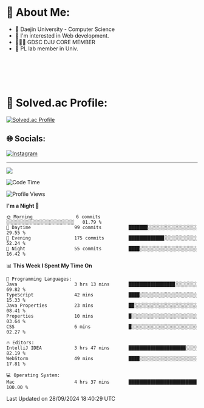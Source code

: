 # 💫 About Me:

<ul>
 <li> 🏫 Daejin University - Computer Science </li>
 <li> 👀 I'm interested in Web development.</li>
 <li> 🧑🏻‍💻 GDSC DJU CORE MEMBER </li>
 <li> 🧪 PL lab member in Univ. </li>
</ul>


<br><br>





<br>

# 💯 Solved.ac Profile: 
[![Solved.ac Profile](http://mazassumnida.wtf/api/v2/generate_badge?boj=jieunsse)](https://solved.ac/jieunsse/)
<br>


## 🌐 Socials:
[![Instagram](https://img.shields.io/badge/Instagram-%23E4405F.svg?logo=Instagram&logoColor=white)](https://instagram.com/jieunsse) 

---

[![](https://visitcount.itsvg.in/api?id=Jayden&label=Profile%20Views&color=3&icon=7&pretty=true)](https://visitcount.itsvg.in)


<!-- Proudly created with GPRM ( https://gprm.itsvg.in ) -->


<!--START_SECTION:waka-->
![Code Time](http://img.shields.io/badge/Code%20Time-508%20hrs%2020%20mins-blue)

![Profile Views](http://img.shields.io/badge/Profile%20Views-0-blue)

**I'm a Night 🦉** 

```text
🌞 Morning                6 commits           ░░░░░░░░░░░░░░░░░░░░░░░░░   01.79 % 
🌆 Daytime                99 commits          ███████░░░░░░░░░░░░░░░░░░   29.55 % 
🌃 Evening                175 commits         █████████████░░░░░░░░░░░░   52.24 % 
🌙 Night                  55 commits          ████░░░░░░░░░░░░░░░░░░░░░   16.42 % 
```


📊 **This Week I Spent My Time On** 

```text
💬 Programming Languages: 
Java                     3 hrs 13 mins       █████████████████░░░░░░░░   69.82 % 
TypeScript               42 mins             ████░░░░░░░░░░░░░░░░░░░░░   15.33 % 
Java Properties          23 mins             ██░░░░░░░░░░░░░░░░░░░░░░░   08.41 % 
Properties               10 mins             █░░░░░░░░░░░░░░░░░░░░░░░░   03.64 % 
CSS                      6 mins              █░░░░░░░░░░░░░░░░░░░░░░░░   02.27 % 

🔥 Editors: 
IntelliJ IDEA            3 hrs 47 mins       █████████████████████░░░░   82.19 % 
WebStorm                 49 mins             ████░░░░░░░░░░░░░░░░░░░░░   17.81 % 

💻 Operating System: 
Mac                      4 hrs 37 mins       █████████████████████████   100.00 % 
```


 Last Updated on 28/09/2024 18:40:29 UTC
<!--END_SECTION:waka-->
